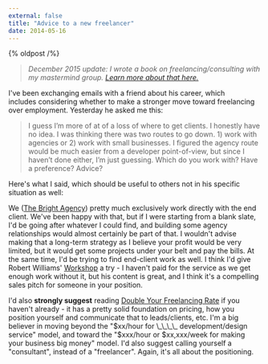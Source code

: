 ```yaml
---
external: false
title: "Advice to a new freelancer"
date: 2014-05-16
---
```


{% oldpost /%}

> _December 2015 update: I wrote a book on freelancing/consulting with my mastermind group. [Learn more about that here.](http://travisnorthcutt.com/buy-our-book/)_

I've been exchanging emails with a friend about his career, which includes considering whether to make a stronger move toward freelancing over employment. Yesterday he asked me this:

> I guess I’m more of at of a loss of where to get clients. I honestly have no idea. I was thinking there was two routes to go down. 1) work with agencies or 2) work with small businesses. I figured the agency route would be much easier from a developer point-of-view, but since I haven’t done either, I’m just guessing. Which do you work with? Have a preference? Advice?

Here's what I said, which should be useful to others not in his specific situation as well:

We ([The Bright Agency](http://brightagency.net/)) pretty much exclusively work directly with the end client. We've been happy with that, but if I were starting from a blank slate, I'd be going after whatever I could find, and building some agency relationships would almost certainly be part of that. I wouldn't advise making that a long-term strategy as I believe your profit would be very limited, but it would get some projects under your belt and pay the bills. At the same time, I'd be trying to find end-client work as well. I think I'd give Robert Williams' [Workshop](http://letsworkshop.com/) a try - I haven't paid for the service as we get enough work without it, but his content is great, and I think it's a compelling sales pitch for someone in your position.

I'd also **strongly suggest** reading [Double Your Freelancing Rate](http://doubleyourfreelancingrate.com/) if you haven't already - it has a pretty solid foundation on pricing, how you position yourself and communicate that to leads/clients, etc. I'm a big believer in moving beyond the "$xx/hour for \_\_\_\_ development/design service" model, and toward the "$xxx/hour or \$xx,xxx/week for making your business big money" model. I'd also suggest calling yourself a "consultant", instead of a "freelancer". Again, it's all about the positioning.
